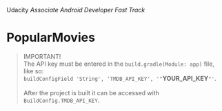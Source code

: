 Udacity _Associate Android Developer Fast Track_
# PopularMovies

> IMPORTANT!<br>
> The API key must be entered in the `build.gradle(Module: app)` file, like so:<br>
>   `buildConfigField 'String', 'TMDB_API_KEY', '"`**YOUR_API_KEY**`"'`.<br>
> <br>
> After the project is built it can be accessed with `BuildConfig.TMDB_API_KEY`.

